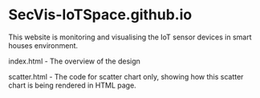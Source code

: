 # SecVis-IoTSpace.github.io
This website is monitoring and visualising the IoT sensor devices in smart houses environment. 

index.html - The overview of the design 

scatter.html - The code for scatter chart only, showing how this scatter chart is being rendered in HTML page.

